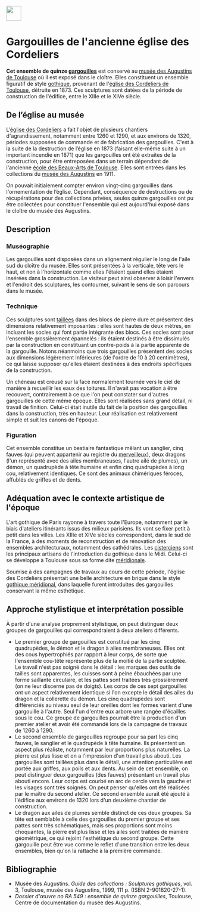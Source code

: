 <a href="https://juncture-digital.org"><img src="https://raw.githubusercontent.com/digitalArtHistory/recits-numeriques/main/images/btn_juncture.svg" style="height:40px"></a>

<param ve-config 
       title="depart" 
       banner="/images/ViennaDioscoridesFolio483vBirds.jpg" 
       layout="vertical">

# Gargouilles de l'ancienne église des Cordeliers

<!-- source : https://fr.wikipedia.org/wiki/Gargouilles_de_l%27ancienne_%C3%A9glise_des_Cordeliers -->

**Cet ensemble de quinze [gargouilles](https://fr.wikipedia.org/wiki/Gargouilles)** est conservé au [musée des Augustins de Toulouse](https://fr.wikipedia.org/wiki/Mus%C3%A9e_des_Augustins_de_Toulouse) où il est exposé dans le cloître. Elles constituent un ensemble figuratif de style [gothique](https://fr.wikipedia.org/wiki/Art_gothique), provenant de l'[église des Cordeliers de Toulouse](https://fr.wikipedia.org/wiki/%C3%89glise_des_Cordeliers_de_Toulouse), détruite en 1873. Ces sculptures sont datées de la période de construction de l'édifice, entre le XIIIe et le XIVe siècle. 

## De l’église au musée

L’[église des Cordeliers](https://fr.wikipedia.org/wiki/%C3%89glise_des_Cordeliers_de_Toulouse) a fait l'objet de plusieurs chantiers d'agrandissement, notamment entre 1260 et 1290, et aux environs de 1320, périodes supposées de commande et de fabrication des gargouilles. C'est à la suite de la destruction de l’église en 1873 (faisant elle-même suite à un important incendie en 1871) que les gargouilles ont été extraites de la construction, pour être entreposées dans un terrain dépendant de l'ancienne [école des Beaux-Arts de Toulouse](https://fr.wikipedia.org/wiki/%C3%89cole_sup%C3%A9rieure_des_beaux-arts_de_Toulouse). Elles sont entrées dans les collections du [musée des Augustins](https://fr.wikipedia.org/wiki/Mus%C3%A9e_des_Augustins_de_Toulouse) en 1911.

On pouvait initialement compter environ vingt-cinq gargouilles dans l'ornementation de l’église. Cependant, conséquence de destructions ou de récupérations pour des collections privées, seules quinze gargouilles ont pu être collectées pour constituer l'ensemble qui est aujourd'hui exposé dans le cloître du musée des Augustins. 

## Description
<span>

### Muséographie

Les gargouilles sont disposées dans un alignement régulier le long de l'aile sud du cloître du musée. Elles sont présentées à la verticale, tête vers le haut, et non à l'horizontale comme elles l'étaient quand elles étaient insérées dans la construction. Le visiteur peut ainsi observer à loisir l'envers et l'endroit des sculptures, les contourner, suivant le sens de son parcours dans le musée. 

### Technique

Ces sculptures sont [taillées](https://fr.wikipedia.org/wiki/Sculpture#Taille.2C_modelage.2C_assemblage.2C_st.C3.A9r.C3.A9olithographie) dans des blocs de pierre dure et présentent des dimensions relativement imposantes : elles sont hautes de deux mètres, en incluant les socles qui font partie intégrante des blocs. Ces socles sont pour l'ensemble grossièrement épannelés : ils étaient destinés à être dissimulés par la construction en constituant un contre-poids à la partie apparente de la gargouille. Notons néanmoins que trois gargouilles présentent des socles aux dimensions légèrement inférieures (de l'ordre de 10 à 20 centimètres), ce qui laisse supposer qu'elles étaient destinées à des endroits spécifiques de la construction.

Un chéneau est creusé sur la face normalement tournée vers le ciel de manière à recueillir les eaux des toitures. Il n'avait pas vocation à être recouvert, contrairement à ce que l'on peut constater sur d'autres gargouilles de cette même époque. Elles sont réalisées sans grand détail, ni travail de finition. Celui-ci était inutile du fait de la position des gargouilles dans la construction, très en hauteur. Leur réalisation est relativement simple et suit les canons de l'époque. 

### Figuration

Cet ensemble constitue un bestiaire fantastique mêlant un sanglier, cinq fauves (qui peuvent appartenir au registre du [merveilleux](https://fr.wikipedia.org/wiki/Merveilleux)), deux dragons (l'un représenté avec des ailes membraneuses, l'autre ailé de plumes), un démon, un quadrupède à tête humaine et enfin cinq quadrupèdes à long cou, relativement identiques. Ce sont des animaux chimériques féroces, affublés de griffes et de dents. 
</span>

## Adéquation avec le contexte artistique de l'époque

L'art gothique de Paris rayonne à travers toute l'Europe, notamment par le biais d'ateliers itinérants issus des milieux parisiens. Ils vont se fixer petit à petit dans les villes. Les XIIIe et XIVe siècles correspondent, dans le sud de la France, à des moments de reconstruction et de rénovation des ensembles architecturaux, notamment des cathédrales. Les [cisterciens](https://fr.wikipedia.org/wiki/Cisterciens) sont les principaux artisans de l'introduction du gothique dans le Midi. Celui-ci se développe à Toulouse sous sa forme dite [méridionale](https://fr.wikipedia.org/wiki/Gothique_m%C3%A9ridional).

Soumise à des campagnes de travaux au cours de cette période, l'église des Cordeliers présentait une belle architecture en brique dans le style [gothique méridional](https://fr.wikipedia.org/wiki/Gothique_m%C3%A9ridional), dans laquelle furent introduites des gargouilles conservant la même esthétique. 

## Approche stylistique et interprétation possible

À partir d'une analyse proprement stylistique, on peut distinguer deux groupes de gargouilles qui correspondraient à deux ateliers différents.

- Le premier groupe de gargouilles est constitué par les cinq quadrupèdes, le démon et le dragon à ailes membraneuses. Elles ont des cous hypertrophiés par rapport à leur corps, de sorte que l'ensemble cou-tête représente plus de la moitié de la partie sculptée. Le travail n'est pas soigné dans le détail : les marques des outils de tailles sont apparentes, les cuisses sont à peine ébauchées par une forme saillante circulaire, et les pattes sont traitées très grossièrement (on ne leur discerne pas de doigts). Les corps de ces sept gargouilles ont un aspect relativement identique si l'on excepte le détail des ailes du dragon et la collerette du démon. Les cinq quadrupèdes sont différenciés au niveau seul de leur oreilles dont les formes varient d'une gargouille à l'autre. Seul l'un d'entre eux arbore une rangée d'écailles sous le cou. Ce groupe de gargouilles pourrait être la production d'un premier atelier et avoir été commandé lors de la campagne de travaux de 1260 à 1290.
- Le second ensemble de gargouilles regroupe pour sa part les cinq fauves, le sanglier et le quadrupède à tête humaine. Ils présentent un aspect plus réaliste, notamment par leur proportions plus naturelles. La pierre est plus lisse et on a l'impression d'un travail plus abouti. Les gargouilles sont taillées plus dans le détail, une attention particulière est portée aux griffes, aux poils et aux dents. Au sein de cet ensemble, on peut distinguer deux gargouilles (des fauves) présentant un travail plus abouti encore. Leur corps est courbé en arc de cercle vers la gauche et les visages sont très soignés. On peut penser qu'elles ont été réalisées par le maître du second atelier. Ce second ensemble aurait été ajouté à l'édifice aux environs de 1320 lors d'un deuxième chantier de construction.
- Le dragon aux ailes de plumes semble distinct de ces deux groupes. Sa tête est semblable à celle des gargouilles du premier groupe et ses pattes sont très schématiques, mais ses proportions sont moins choquantes, la pierre est plus lisse et les ailes sont traitées de manière géométrique, ce qui rejoint l'esthétique du second groupe. Cette gargouille peut être vue comme le reflet d'une transition entre les deux ensembles, bien qu'on la rattache à la première commande.


## Bibliographie

- Musée des Augustins. *Guide des collections : Sculptures gothiques*, vol. 3, Toulouse, musée des Augustins, 1999, 111 p. (ISBN 2-901820-27-1).
- *Dossier d'œuvre no RA 549 : ensemble de quinze gargouilles*, Toulouse, Centre de documentation du musée des Augustins.


